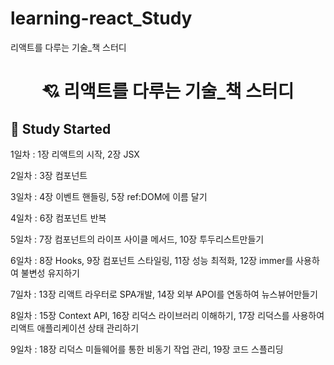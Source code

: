 # learning-react_Study
리액트를 다루는 기술_책 스터디

<div align="center">
  <h1>
    💘 <strong>리액트를 다루는 기술_책 스터디</strong>
  </h1>
</div>

## 📓 Study Started
1일차 :  1장 리액트의 시작, 2장 JSX

2일차 : 3장 컴포넌트

3일차 : 4장 이벤트 핸들링, 5장 ref:DOM에 이름 달기

4일차 : 6장 컴포넌트 반복

5일차 : 7장 컴포넌트의 라이프 사이클 메서드, 10장 투두리스트만들기

6일차 : 8장 Hooks, 9장 컴포넌트 스타일링, 11장 성능 최적화, 12장 immer를 사용하여 불변성 유지하기

7일차 : 13장 리액트 라우터로 SPA개발, 14장 외부 APOI를 연동하여 뉴스뷰어만들기

8일차 : 15장 Context API, 16장 리덕스 라이브러리 이해하기, 17장 리덕스를 사용하여 리액트 애플리케이션 상태 관리하기

9일차 : 18장 리덕스 미들웨어를 통한 비동기 작업 관리, 19장 코드 스플리딩
